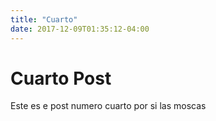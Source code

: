```yaml
---
title: "Cuarto"
date: 2017-12-09T01:35:12-04:00
---
```


# Cuarto Post

Este es e post numero cuarto por si las moscas
